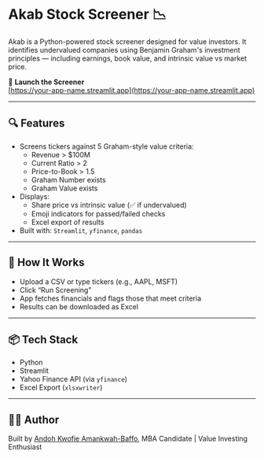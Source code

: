 # Akab Stock Screener 📉

Akab is a Python-powered stock screener designed for value investors. It identifies undervalued companies using Benjamin Graham's investment principles — including earnings, book value, and intrinsic value vs market price.

🔗 **Launch the Screener**  
[https://your-app-name.streamlit.app](https://your-app-name.streamlit.app)

---

## 🔍 Features

- Screens tickers against 5 Graham-style value criteria:
  - Revenue > $100M
  - Current Ratio > 2
  - Price-to-Book > 1.5
  - Graham Number exists
  - Graham Value exists
- Displays:
  - Share price vs intrinsic value (✅ if undervalued)
  - Emoji indicators for passed/failed checks
  - Excel export of results
- Built with: `Streamlit`, `yfinance`, `pandas`

---

## 🧠 How It Works

- Upload a CSV or type tickers (e.g., AAPL, MSFT)
- Click “Run Screening”
- App fetches financials and flags those that meet criteria
- Results can be downloaded as Excel

---

## 📦 Tech Stack

- Python
- Streamlit
- Yahoo Finance API (via `yfinance`)
- Excel Export (`xlsxwriter`)

---

## 👨‍💻 Author

Built by [Andoh Kwofie Amankwah-Baffo](https://www.linkedin.com/in/andoh-amankwah-baffo), MBA Candidate | Value Investing Enthusiast
